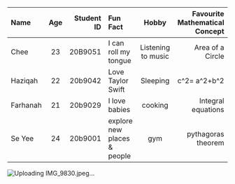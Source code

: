 | Name   | Age | Student ID | Fun Fact   | Hobby | Favourite Mathematical Concept
|:-------|:---:|------------:|:-------|:---:|------------:|
| Chee | 23 | 20B9051 | I can roll my tongue | Listening to music | Area of a Circle |
| Haziqah |  22 |    20b9042 |Love Taylor Swift| Sleeping | c^2= a^2+b^2 |
| Farhanah  |  21 |    20b9029 |I love babies | cooking  | Integral equations |     | 
| Se Yee  |  24 |    20b9001 |explore new places & people | gym | pythagoras theorem |     | 

![Uploading IMG_9830.jpeg…]()
